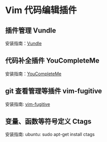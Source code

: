# Vim 代码编辑插件

## 插件管理 Vundle
安装指南：[Vundle](https://github.com/VundleVim/Vundle.vim)

## 代码补全插件 YouCompleteMe
安装指南：[YouCompleteMe](https://github.com/Valloric/YouCompleteMe)

## git 查看管理等插件 vim-fugitive
安装指南: [vim-fugitive](https://github.com/tpope/vim-fugitive)

## 变量、函数等符号定义 Ctags
安装指南: ubuntu: sudo apt-get install ctags
